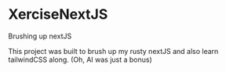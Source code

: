 # XerciseNextJS

Brushing up nextJS

This project was built to brush up my rusty nextJS and also learn tailwindCSS along. (Oh, AI was just a bonus)